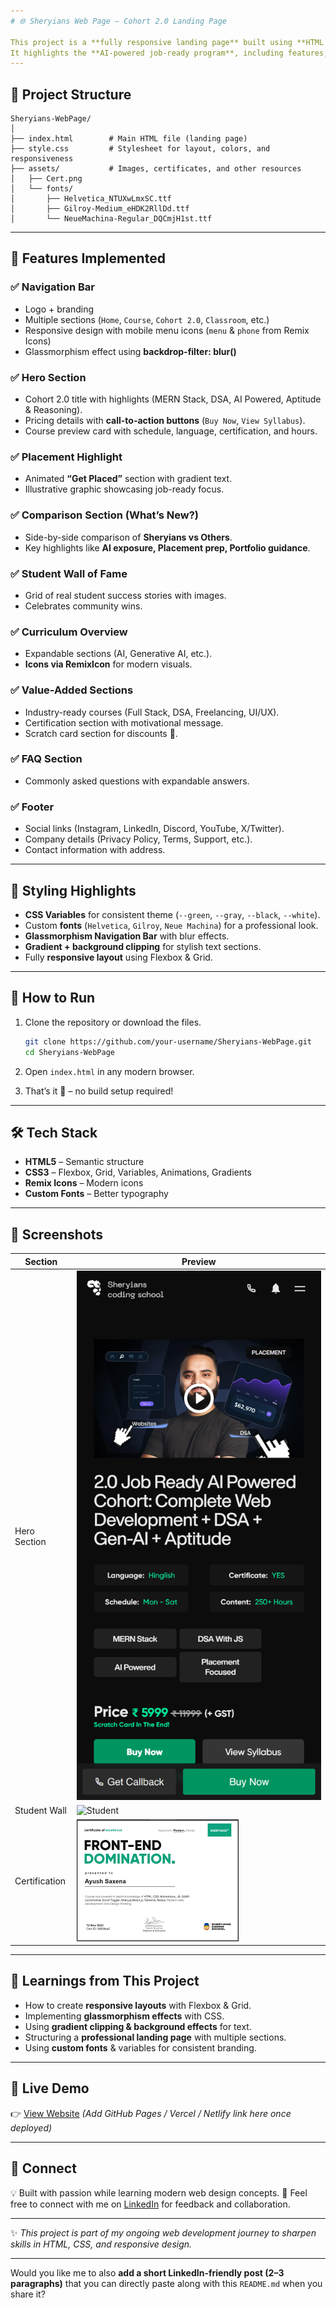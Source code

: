 ```yaml
---
# 🌐 Sheryians Web Page – Cohort 2.0 Landing Page

This project is a **fully responsive landing page** built using **HTML & CSS** for **Sheryians Coding School – Cohort 2.0**.
It highlights the **AI-powered job-ready program**, including features, student success, syllabus details, and pricing.
---
```


## 📂 Project Structure

```
Sheryians-WebPage/
│
├── index.html        # Main HTML file (landing page)
├── style.css         # Stylesheet for layout, colors, and responsiveness
├── assets/           # Images, certificates, and other resources
│   ├── Cert.png
│   └── fonts/
│       ├── Helvetica_NTUXwLmxSC.ttf
│       ├── Gilroy-Medium_eHDK2RllDd.ttf
│       └── NeueMachina-Regular_DQCmjH1st.ttf
```

---

## 🎨 Features Implemented

### ✅ Navigation Bar

- Logo + branding
- Multiple sections (`Home`, `Course`, `Cohort 2.0`, `Classroom`, etc.)
- Responsive design with mobile menu icons (`menu` & `phone` from Remix Icons)
- Glassmorphism effect using **backdrop-filter: blur()**

### ✅ Hero Section

- Cohort 2.0 title with highlights (MERN Stack, DSA, AI Powered, Aptitude & Reasoning).
- Pricing details with **call-to-action buttons** (`Buy Now`, `View Syllabus`).
- Course preview card with schedule, language, certification, and hours.

### ✅ Placement Highlight

- Animated **“Get Placed”** section with gradient text.
- Illustrative graphic showcasing job-ready focus.

### ✅ Comparison Section (What’s New?)

- Side-by-side comparison of **Sheryians vs Others**.
- Key highlights like **AI exposure, Placement prep, Portfolio guidance**.

### ✅ Student Wall of Fame

- Grid of real student success stories with images.
- Celebrates community wins.

### ✅ Curriculum Overview

- Expandable sections (AI, Generative AI, etc.).
- **Icons via RemixIcon** for modern visuals.

### ✅ Value-Added Sections

- Industry-ready courses (Full Stack, DSA, Freelancing, UI/UX).
- Certification section with motivational message.
- Scratch card section for discounts 🎉.

### ✅ FAQ Section

- Commonly asked questions with expandable answers.

### ✅ Footer

- Social links (Instagram, LinkedIn, Discord, YouTube, X/Twitter).
- Company details (Privacy Policy, Terms, Support, etc.).
- Contact information with address.

---

## 🎨 Styling Highlights

- **CSS Variables** for consistent theme (`--green`, `--gray`, `--black`, `--white`).
- Custom **fonts** (`Helvetica`, `Gilroy`, `Neue Machina`) for a professional look.
- **Glassmorphism Navigation Bar** with blur effects.
- **Gradient + background clipping** for stylish text sections.
- Fully **responsive layout** using Flexbox & Grid.

---

## 🚀 How to Run

1. Clone the repository or download the files.

   ```bash
   git clone https://github.com/your-username/Sheryians-WebPage.git
   cd Sheryians-WebPage
   ```

2. Open `index.html` in any modern browser.

3. That’s it 🎉 – no build setup required!

---

## 🛠️ Tech Stack

- **HTML5** – Semantic structure
- **CSS3** – Flexbox, Grid, Variables, Animations, Gradients
- **Remix Icons** – Modern icons
- **Custom Fonts** – Better typography

---

## 📸 Screenshots

| Section       | Preview                                                             |
| ------------- | ------------------------------------------------------------------- |
| Hero Section  | ![Hero](./sheryiansWebPage/assets/SheryiansWebPage.png)             |
| Student Wall  | ![Student](https://sheryians.com/images/placement/placement11.jpeg) |
| Certification | ![Cert](./sheryiansWebPage/assets/Cert.png)                         |

---

## 🌟 Learnings from This Project

- How to create **responsive layouts** with Flexbox & Grid.
- Implementing **glassmorphism effects** with CSS.
- Using **gradient clipping & background effects** for text.
- Structuring a **professional landing page** with multiple sections.
- Using **custom fonts** & variables for consistent branding.

---

## 🔗 Live Demo

👉 [View Website](#) _(Add GitHub Pages / Vercel / Netlify link here once deployed)_

---

## 🤝 Connect

💡 Built with passion while learning modern web design concepts.
📩 Feel free to connect with me on [LinkedIn](https://linkedin.com) for feedback and collaboration.

---

✨ _This project is part of my ongoing web development journey to sharpen skills in HTML, CSS, and responsive design._

---

Would you like me to also **add a short LinkedIn-friendly post (2–3 paragraphs)** that you can directly paste along with this `README.md` when you share it?
